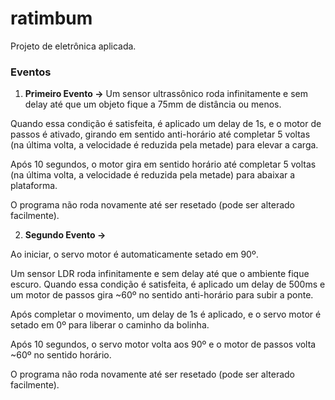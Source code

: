 # ratimbum
Projeto de eletrônica aplicada.

### Eventos

1. **Primeiro Evento ->** Um sensor ultrassônico roda infinitamente e sem delay até que um objeto fique a 75mm de distância ou menos.

Quando essa condição é satisfeita, é aplicado um delay de 1s, e o motor de passos é ativado, girando em sentido anti-horário até completar 5 voltas (na última volta, a velocidade é reduzida pela metade) para elevar a carga. 

Após 10 segundos, o motor gira em sentido horário até completar 5 voltas (na última volta, a velocidade é reduzida pela metade) para abaixar a plataforma. 

O programa não roda novamente até ser resetado (pode ser alterado facilmente).

2. **Segundo Evento ->**

Ao iniciar, o servo motor é automaticamente setado em 90º.

Um sensor LDR roda infinitamente e sem delay até que o ambiente fique escuro. Quando essa condição é satisfeita, é aplicado um delay de 500ms e um motor de passos gira ~60º no sentido anti-horário para subir a ponte.

Após completar o movimento, um delay de 1s é aplicado, e o servo motor é setado em 0º para liberar o caminho da bolinha.

Após 10 segundos, o servo motor volta aos 90º e o motor de passos volta ~60º no sentido horário.

O programa não roda novamente até ser resetado (pode ser alterado facilmente).
